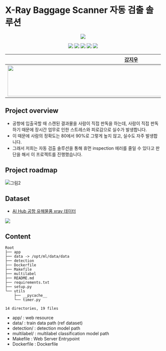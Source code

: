 

# X-Ray Baggage Scanner 자동 검출 솔루션
<p align="center"><img src="https://user-images.githubusercontent.com/55044675/146106205-337bca43-eefc-4822-9d6b-c467214ca20d.png"></p>

<p align="center">
  <img src="https://img.shields.io/badge/Python-3766AB?style=flat-square&logo=Python&logoColor=white"/></a>
  <img src="https://img.shields.io/badge/PyTorch-EE4C2C?style=flat-square&logo=PyTorch&logoColor=white"/></a>
  <img src="https://img.shields.io/badge/PyTorch Lightning-792EE5?style=flat-square&logo=PyTorch Lightning&logoColor=white"/></a>
  <img src="https://img.shields.io/badge/Streamlit-FF4B4B?style=flat-square&logo=Streamlit&logoColor=white"/></a>
  <img src="https://img.shields.io/badge/FastAPI-009688?style=flat-square&logo=FastAPI&logoColor=white"/></a>
</p>

| [강지우](https://github.com/jiwoo0212) | [곽지윤](https://github.com/kwakjeeyoon) | [서지유](https://github.com/JiyouSeo) | [송나은](https://github.com/sne12345) | [오재환](https://github.com/jaehwan-AI) | [이준혁](https://github.com/kmouleejunhyuk) | [전경재](https://github.com/ppskj178) |
| :-: | :-: | :-: | :-: | :-: | :-: | :-: |
| <img src="https://user-images.githubusercontent.com/68782183/146319428-ea9b3554-53d3-46e3-aa41-a0a07660fbab.png" width=800 height=100> | <img src="https://user-images.githubusercontent.com/68782183/146319494-b789dff2-a2c4-49a1-a3f0-29eb5e3f3cf7.png" width=800 height=100> | <img src="https://avatars.githubusercontent.com/u/61641072?v=4" width=800 height=100> | <img src="https://user-images.githubusercontent.com/68782183/138638320-19b24d42-6014-4042-b443-cbeb50251cfd.jpg" width=800 height=100> | <img src="https://user-images.githubusercontent.com/68782183/138295480-ca0169cd-5c40-44ae-b222-d74d9cc4bc82.jpg" width=800 height=100> | <img src="https://user-images.githubusercontent.com/68782183/146321291-46ede634-7371-4d3e-9ccd-0932ad3fee7b.png" width=800 height=100> | <img src="https://user-images.githubusercontent.com/20790778/138396418-b669cbed-40b0-45eb-9f60-7167cae739b7.png" width=800 height=100> | |


## Project overview
- 공항에 입출국할 때 스캔된 결과물을 사람이 직접 판독을 하는데, 사람이 직접 판독하기 때문에 장시간 업무로 인한 스트레스와 피로감으로 실수가 발생합니다. 
- 이 때문에 사람의 정확도는 80에서 90%로 그렇게 높지 않고, 실수도 자주 발생합니다.
- 그래서 저희는 자동 검출 솔루션을 통해 휴먼 inspection 에러를 줄일 수 있다고 판단을 해서 이 프로젝트를 진행했습니다.

## Project roadmap
![그림2](https://user-images.githubusercontent.com/49234207/147051585-6bbad261-c8b2-4948-baec-5d0ef7ad7aa5.png)



## Dataset 
- [AI Hub 공항 유해물품 xray 데이터](https://aihub.or.kr/aidata/33)
<img src="https://aihub.or.kr/sites/default/files/inline-images/%EB%8C%80%ED%91%9C%EB%8F%84%EB%A9%B4_1.png">


## Content
```
Root
├── app
├── data -> /opt/ml/data/data
├── detection
├── Dockerfile
├── Makefile
├── multilabel
├── README.md
├── requirements.txt
├── setup.py
└── utils
    ├── __pycache__
    └── timer.py

14 directories, 19 files
```
- app/ : web resource
- data/ : train data path (ref dataset)
- detection/ : detection model path
- multilabel/ : multilabel classification model path
- Makefile : Web Server Entrypoint
- Dockerfile : Dockerfile 


